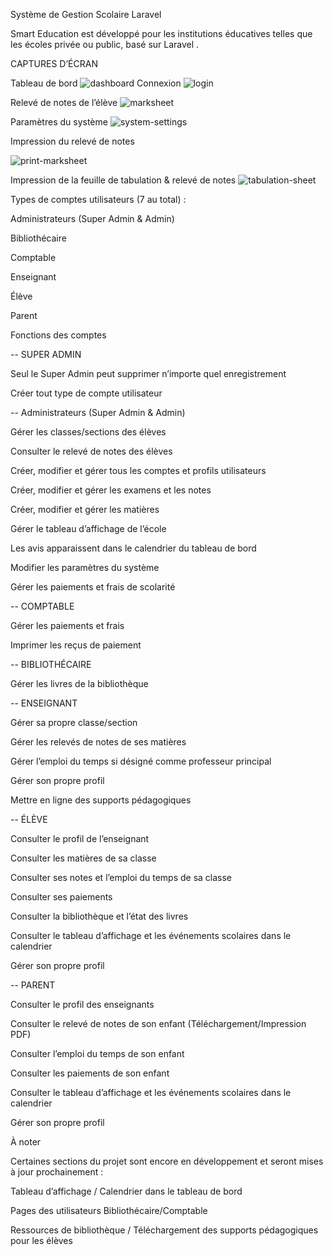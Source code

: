 Système de Gestion Scolaire Laravel

Smart Education est développé pour les institutions éducatives telles que les écoles privée ou public, basé sur Laravel .

CAPTURES D’ÉCRAN

Tableau de bord
<img src="https://i.ibb.co" alt="dashboard" border="0">
Connexion
<img src="https://i.ibb.co/Rh1Bfwk/login.png" alt="login" border="0">

Relevé de notes de l’élève
<img src="https://i.ibb.co/GCgv5ZR/marksheet.png" alt="marksheet" border="0">

Paramètres du système
<img src="https://i.ibb.co/Kmrhw69/system-settings.png" alt="system-settings" border="0">

Impression du relevé de notes

<div style="clear: both"> </div> <img src="https://i.ibb.co/5c1GHCj/capture-20210530-115521-crop.png" alt="print-marksheet">

Impression de la feuille de tabulation & relevé de notes
<img src="https://i.ibb.co/QmscPfn/capture-20210530-115802.png" alt="tabulation-sheet" border="0">

Types de comptes utilisateurs (7 au total) :

Administrateurs (Super Admin & Admin)

Bibliothécaire

Comptable

Enseignant

Élève

Parent

Fonctions des comptes

-- SUPER ADMIN

Seul le Super Admin peut supprimer n’importe quel enregistrement

Créer tout type de compte utilisateur

-- Administrateurs (Super Admin & Admin)

Gérer les classes/sections des élèves

Consulter le relevé de notes des élèves

Créer, modifier et gérer tous les comptes et profils utilisateurs

Créer, modifier et gérer les examens et les notes

Créer, modifier et gérer les matières

Gérer le tableau d’affichage de l’école

Les avis apparaissent dans le calendrier du tableau de bord

Modifier les paramètres du système

Gérer les paiements et frais de scolarité

-- COMPTABLE

Gérer les paiements et frais

Imprimer les reçus de paiement

-- BIBLIOTHÉCAIRE

Gérer les livres de la bibliothèque

-- ENSEIGNANT

Gérer sa propre classe/section

Gérer les relevés de notes de ses matières

Gérer l’emploi du temps si désigné comme professeur principal

Gérer son propre profil

Mettre en ligne des supports pédagogiques

-- ÉLÈVE

Consulter le profil de l’enseignant

Consulter les matières de sa classe

Consulter ses notes et l’emploi du temps de sa classe

Consulter ses paiements

Consulter la bibliothèque et l’état des livres

Consulter le tableau d’affichage et les événements scolaires dans le calendrier

Gérer son propre profil

-- PARENT

Consulter le profil des enseignants

Consulter le relevé de notes de son enfant (Téléchargement/Impression PDF)

Consulter l’emploi du temps de son enfant

Consulter les paiements de son enfant

Consulter le tableau d’affichage et les événements scolaires dans le calendrier

Gérer son propre profil

À noter

Certaines sections du projet sont encore en développement et seront mises à jour prochainement :

Tableau d’affichage / Calendrier dans le tableau de bord

Pages des utilisateurs Bibliothécaire/Comptable

Ressources de bibliothèque / Téléchargement des supports pédagogiques pour les élèves